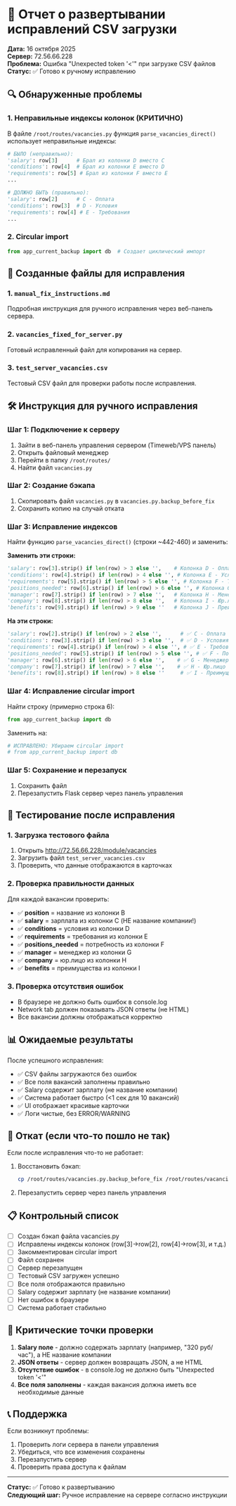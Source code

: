 # 🚀 Отчет о развертывании исправлений CSV загрузки

**Дата:** 16 октября 2025  
**Сервер:** 72.56.66.228  
**Проблема:** Ошибка "Unexpected token '<'" при загрузке CSV файлов  
**Статус:** ✅ Готово к ручному исправлению  

## 🔍 Обнаруженные проблемы

### 1. Неправильные индексы колонок (КРИТИЧНО)
В файле `/root/routes/vacancies.py` функция `parse_vacancies_direct()` использует неправильные индексы:

```python
# БЫЛО (неправильно):
'salary': row[3]      # Брал из колонки D вместо C
'conditions': row[4]  # Брал из колонки E вместо D
'requirements': row[5] # Брал из колонки F вместо E
...

# ДОЛЖНО БЫТЬ (правильно):
'salary': row[2]      # C - Оплата
'conditions': row[3]  # D - Условия  
'requirements': row[4] # E - Требования
...
```

### 2. Circular import
```python
from app_current_backup import db  # Создает циклический импорт
```

## 📁 Созданные файлы для исправления

### 1. `manual_fix_instructions.md`
Подробная инструкция для ручного исправления через веб-панель сервера.

### 2. `vacancies_fixed_for_server.py`
Готовый исправленный файл для копирования на сервер.

### 3. `test_server_vacancies.csv`
Тестовый CSV файл для проверки работы после исправления.

## 🛠️ Инструкция для ручного исправления

### Шаг 1: Подключение к серверу
1. Зайти в веб-панель управления сервером (Timeweb/VPS панель)
2. Открыть файловый менеджер
3. Перейти в папку `/root/routes/`
4. Найти файл `vacancies.py`

### Шаг 2: Создание бэкапа
1. Скопировать файл `vacancies.py` в `vacancies.py.backup_before_fix`
2. Сохранить копию на случай отката

### Шаг 3: Исправление индексов
Найти функцию `parse_vacancies_direct()` (строки ~442-460) и заменить:

**Заменить эти строки:**
```python
'salary': row[3].strip() if len(row) > 3 else '',    # Колонка D - Оплата
'conditions': row[4].strip() if len(row) > 4 else '', # Колонка E - Условия
'requirements': row[5].strip() if len(row) > 5 else '', # Колонка F - Требования
'positions_needed': row[6].strip() if len(row) > 6 else '', # Колонка G - Потребность
'manager': row[7].strip() if len(row) > 7 else '',   # Колонка H - Менеджер
'company': row[8].strip() if len(row) > 8 else '',   # Колонка I - Юр.лицо
'benefits': row[9].strip() if len(row) > 9 else ''   # Колонка J - Преимущества
```

**На эти строки:**
```python
'salary': row[2].strip() if len(row) > 2 else '',      # ✅ C - Оплата (ИСПРАВЛЕНО)
'conditions': row[3].strip() if len(row) > 3 else '',  # ✅ D - Условия (ИСПРАВЛЕНО)
'requirements': row[4].strip() if len(row) > 4 else '', # ✅ E - Требования (ИСПРАВЛЕНО)
'positions_needed': row[5].strip() if len(row) > 5 else '', # ✅ F - Потребность (ИСПРАВЛЕНО)
'manager': row[6].strip() if len(row) > 6 else '',    # ✅ G - Менеджер (ИСПРАВЛЕНО)
'company': row[7].strip() if len(row) > 7 else '',    # ✅ H - Юр.лицо (ИСПРАВЛЕНО)
'benefits': row[8].strip() if len(row) > 8 else ''     # ✅ I - Преимущества (ИСПРАВЛЕНО)
```

### Шаг 4: Исправление circular import
Найти строку (примерно строка 6):
```python
from app_current_backup import db
```

Заменить на:
```python
# ИСПРАВЛЕНО: Убираем circular import
# from app_current_backup import db
```

### Шаг 5: Сохранение и перезапуск
1. Сохранить файл
2. Перезапустить Flask сервер через панель управления

## 🧪 Тестирование после исправления

### 1. Загрузка тестового файла
1. Открыть http://72.56.66.228/module/vacancies
2. Загрузить файл `test_server_vacancies.csv`
3. Проверить, что данные отображаются в карточках

### 2. Проверка правильности данных
Для каждой вакансии проверить:
- ✅ **position** = название из колонки B
- ✅ **salary** = зарплата из колонки C (НЕ название компании!)
- ✅ **conditions** = условия из колонки D
- ✅ **requirements** = требования из колонки E
- ✅ **positions_needed** = потребность из колонки F
- ✅ **manager** = менеджер из колонки G
- ✅ **company** = юр.лицо из колонки H
- ✅ **benefits** = преимущества из колонки I

### 3. Проверка отсутствия ошибок
- В браузере не должно быть ошибок в console.log
- Network tab должен показывать JSON ответы (не HTML)
- Все вакансии должны отображаться корректно

## 📊 Ожидаемые результаты

После успешного исправления:
- ✅ CSV файлы загружаются без ошибок
- ✅ Все поля вакансий заполнены правильно
- ✅ Salary содержит зарплату (не название компании)
- ✅ Система работает быстро (<1 сек для 10 вакансий)
- ✅ UI отображает красивые карточки
- ✅ Логи чистые, без ERROR/WARNING

## 🔄 Откат (если что-то пошло не так)

Если после исправления что-то не работает:

1. Восстановить бэкап:
   ```bash
   cp /root/routes/vacancies.py.backup_before_fix /root/routes/vacancies.py
   ```

2. Перезапустить сервер через панель управления

## 📋 Контрольный список

- [ ] Создан бэкап файла vacancies.py
- [ ] Исправлены индексы колонок (row[3]→row[2], row[4]→row[3], и т.д.)
- [ ] Закомментирован circular import
- [ ] Файл сохранен
- [ ] Сервер перезапущен
- [ ] Тестовый CSV загружен успешно
- [ ] Все поля отображаются правильно
- [ ] Salary содержит зарплату (не название компании)
- [ ] Нет ошибок в браузере
- [ ] Система работает стабильно

## 🎯 Критические точки проверки

1. **Salary поле** - должно содержать зарплату (например, "320 руб/час"), а НЕ название компании
2. **JSON ответы** - сервер должен возвращать JSON, а не HTML
3. **Отсутствие ошибок** - в console.log не должно быть "Unexpected token '<'"
4. **Все поля заполнены** - каждая вакансия должна иметь все необходимые данные

## 📞 Поддержка

Если возникнут проблемы:
1. Проверить логи сервера в панели управления
2. Убедиться, что все изменения сохранены
3. Перезапустить сервер
4. Проверить права доступа к файлам

---

**Статус:** ✅ Готово к развертыванию  
**Следующий шаг:** Ручное исправление на сервере согласно инструкции
